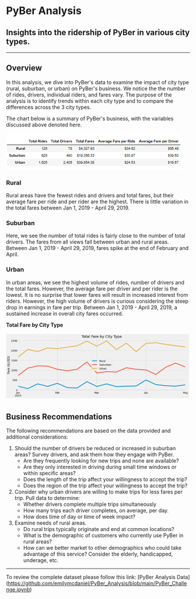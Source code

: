 # PyBer Analysis
Insights into the ridership of PyBer in various city types.
---
---

## Overview
In this analysis, we dive into PyBer's data to examine the impact of city type (rural, suburban, or urban) on PyBer's business. We notice the the number of rides, drivers, individual riders, and fares vary. The purpose of the analysis is to identify trends within each city type and to compare the differences across the 3 city types. 

The chart below is a summary of PyBer's business, with the variables discussed above denoted here.

![PyBer Summary](https://github.com/emilymcdaniel/PyBer_Analysis/blob/main/Resources/PyBer%20Summary.PNG?raw=true)

### Rural
Rural areas have the fewest rides and drivers and total fares, but their average fare per ride and per rider are the highest. There is little variation in the total fares between Jan 1, 2019 - April 29, 2019.

### Suburban
Here, we see the number of total rides is fairly close to the number of total drivers. The fares from all views fall between urban and rural areas. Between Jan 1, 2019 - April 29, 2019, fares spike at the end of February and April.

### Urban 
In urban areas, we see the highest volume of rides, number of drivers and the total fares. However, the average fare per driver and per rider is the lowest. It is no surprise that lower fares will result in increased interest from riders. However, the high volume of drivers is curious considering the steep drop in earnings in fare per trip. Between Jan 1, 2019 - April 29, 2019, a sustained increase in overall city fares occurred.


**Total Fare by City Type**

![Total Fare by City Type](https://github.com/emilymcdaniel/PyBer_Analysis/blob/main/Resources/Fare%20v%20City%20Type.PNG?raw=true)

## Business Recommendations
The following recommendations are based on the data provided and additional considerations:
1. Should the number of drivers be reduced or increased in suburban areas? Survey drivers, and ask them how they engage with PyBer. 
   - Are they frequently looking for new trips and none are available? 
   - Are they only interested in driving during small time windows or within specific areas?
   - Does the length of the trip affect your willingness to accept the trip?
   - Does the region of the trip affect your willingness to accept the trip?
2. Consider why urban drivers are willing to make trips for less fares per trip. Pull data to determine:
   - Whether drivers complete multiple trips simultaneously
   - How many trips each driver completes, on average, per day.
   - How does time of day or time of week impact?
3. Examine needs of rural areas.
   - Do rural trips typically originate and end at common locations?
   - What is the demographic of customers who currently use PyBer in rural areas? 
   - How can we better market to other demographics who could take advantage of this service? Consider the elderly, handicapped, underage, etc.
---
To review the complete dataset please follow this link: [PyBer Analysis Data]
(https://github.com/emilymcdaniel/PyBer_Analysis/blob/main/PyBer_Challenge.ipynb)

